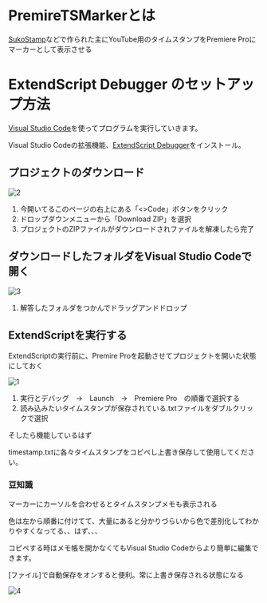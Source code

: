 # PremireTSMarkerとは
[SukoStamp](https://chromewebstore.google.com/detail/sukostamp/bioancpdekiljihjfibhpadakcnceoeg)などで作られた主にYouTube用のタイムスタンプをPremiere Proにマーカーとして表示させる

# ExtendScript Debugger のセットアップ方法

[Visual Studio Code](https://code.visualstudio.com/)を使ってプログラムを実行していきます。

Visual Studio Codeの拡張機能、[ExtendScript Debugger](https://marketplace.visualstudio.com/items?itemName=Adobe.extendscript-debug)をインストール。

## プロジェクトのダウンロード

![2](https://github.com/keimaruO/PremiereTSMarker/assets/91080250/f68b4a01-3e6d-41cd-adc2-6b9d38fd1d15)


1. 今開いてるこのページの右上にある「<>Code」ボタンをクリック
2. ドロップダウンメニューから「Download ZIP」を選択
3. プロジェクトのZIPファイルがダウンロードされファイルを解凍したら完了

## ダウンロードしたフォルダをVisual Studio Codeで開く


![3](https://github.com/keimaruO/PremiereTSMarker/assets/91080250/b1bdc273-1e5c-43e3-91d2-d6b65c9f55e5)


1. 解答したフォルダをつかんでドラッグアンドドロップ

## ExtendScriptを実行する

ExtendScriptの実行前に、Premire Proを起動させてプロジェクトを開いた状態にしておく

![1](https://github.com/keimaruO/PremiereTSMarker/assets/91080250/6f8a2e6d-2af7-4525-a35e-0cadf889680f)


1. 実行とデバッグ　→　Launch　→　Premiere Pro　の順番で選択する
2. 読み込みたいタイムスタンプが保存されている.txtファイルをダブルクリックで選択

そしたら機能しているはず


timestamp.txtに各々タイムスタンプをコピペし上書き保存して使用してください。

### 豆知識

マーカーにカーソルを合わせるとタイムスタンプメモも表示される


色は左から順番に付けてて、大量にあると分かりづらいから色で差別化してわかりやすくなってる、、はず、、、


コピペする時はメモ帳を開かなくてもVisual Studio Codeからより簡単に編集できます。

[ファイル]で自動保存をオンすると便利。常に上書き保存される状態になる

![4](https://github.com/keimaruO/PremiereTSMarker/assets/91080250/6e97ad04-624d-4016-bfd9-cc1630445e6d)

